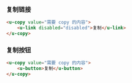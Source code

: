 ### 复制链接

``` html
<u-copy value="需要 copy 的内容">
    <u-link disabled="disabled">复制</u-link>
</u-copy>
```

### 复制按钮

``` html
<u-copy value="需要 copy 的内容">
    <u-button>复制</u-button>
</u-copy>
```
